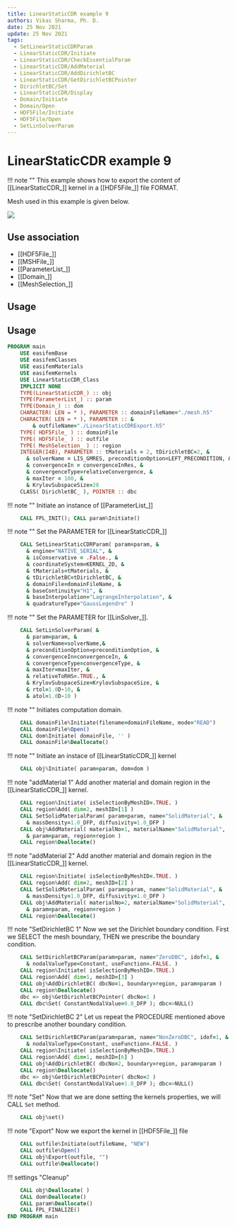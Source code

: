 ```yaml
---
title: LinearStaticCDR example 9
authors: Vikas Sharma, Ph. D.
date: 25 Nov 2021
update: 25 Nov 2021
tags:
  - SetLinearStaticCDRParam
  - LinearStaticCDR/Initiate
  - LinearStaticCDR/CheckEssentialParam
  - LinearStaticCDR/AddMaterial
  - LinearStaticCDR/AddDirichletBC
  - LinearStaticCDR/GetDirichletBCPointer
  - DirichletBC/Set
  - LinearStaticCDR/Display
  - Domain/Initiate
  - Domain/Open
  - HDF5File/Initiate
  - HDF5File/Open
  - SetLinSolverParam
---
```


# LinearStaticCDR example 9

!!! note ""
    This example shows how to export the content of [[LinearStaticCDR_]] kernel in a [[HDF5File_]] file FORMAT.

Mesh used in this example is given below.

![](./mesh.png)

## Use association

- [[HDF5File_]]
- [[MSHFile_]]
- [[ParameterList_]]
- [[Domain_]]
- [[MeshSelection_]]

## Usage

## Usage

```fortran
PROGRAM main
    USE easifemBase
    USE easifemClasses
    USE easifemMaterials
    USE easifemKernels
    USE LinearStaticCDR_Class
    IMPLICIT NONE
    TYPE(LinearStaticCDR_) :: obj
    TYPE(ParameterList_) :: param
    TYPE(Domain_) :: dom
    CHARACTER( LEN = * ), PARAMETER :: domainFileName="./mesh.h5"
    CHARACTER( LEN = * ), PARAMETER :: &
        & outfileName="./LinearStaticCDRExport.h5"
    TYPE( HDF5File_ ) :: domainFile
    TYPE( HDF5File_ ) :: outfile
    TYPE( MeshSelection_ ) :: region
    INTEGER(I4B), PARAMETER :: tMaterials = 2, tDirichletBC=2, &
      & solverName = LIS_GMRES, preconditionOption=LEFT_PRECONDITION, &
      & convergenceIn = convergenceInRes, &
      & convergenceType=relativeConvergence, &
      & maxIter = 100, &
      & KrylovSubspaceSize=20
    CLASS( DirichletBC_ ), POINTER :: dbc
```

!!! note ""
    Initiate an instance of [[ParameterList_]]

```fortran
    CALL FPL_INIT(); CALL param%Initiate()
```

!!! note ""
    Set the PARAMETER for [[LinearStaticCDR_]]

```fortran
    CALL SetLinearStaticCDRParam( param=param, &
      & engine="NATIVE_SERIAL", &
      & isConservative = .False., &
      & coordinateSystem=KERNEL_2D, &
      & tMaterials=tMaterials, &
      & tDirichletBC=tDirichletBC, &
      & domainFile=domainFileName, &
      & baseContinuity="H1", &
      & baseInterpolation="LagrangeInterpolation", &
      & quadratureType="GaussLegendre" )
```

!!! note ""
    Set the PARAMETER for [[LinSolver_]].

```fortran
    CALL SetLinSolverParam( &
      & param=param, &
      & solverName=solverName,&
      & preconditionOption=preconditionOption, &
      & convergenceIn=convergenceIn, &
      & convergenceType=convergenceType, &
      & maxIter=maxIter, &
      & relativeToRHS=.TRUE., &
      & KrylovSubspaceSize=KrylovSubspaceSize, &
      & rtol=1.0D-10, &
      & atol=1.0D-10 )
```

!!! note ""
    Initiates computation domain.

```fortran
    CALL domainFile%Initiate(filename=domainFileName, mode="READ")
    CALL domainFile%Open()
    CALL dom%Initiate( domainFile, '' )
    CALL domainFile%Deallocate()
```

!!! note ""
    Initiate an instace of [[LinearStaticCDR_]] kernel

```fortran
    CALL obj%Initiate( param=param, dom=dom )
```

!!! note "addMaterial 1"
    Add another material and domain region in the [[LinearStaticCDR_]] kernel.

```fortran
    CALL region%Initiate( isSelectionByMeshID=.TRUE. )
    CALL region%Add( dim=2, meshID=[1] )
    CALL SetSolidMaterialParam( param=param, name="SolidMaterial", &
      & massDensity=1.0_DFP, diffusivity=1.0_DFP )
    CALL obj%AddMaterial( materialNo=1, materialName="SolidMaterial",  &
      & param=param, region=region )
    CALL region%Deallocate()
```

!!! note "addMaterial 2"
    Add another material and domain region in the [[LinearStaticCDR_]] kernel.

```fortran
    CALL region%Initiate( isSelectionByMeshID=.TRUE. )
    CALL region%Add( dim=2, meshID=[2] )
    CALL SetSolidMaterialParam( param=param, name="SolidMaterial", &
      & massDensity=1.0_DFP, diffusivity=1.0_DFP )
    CALL obj%AddMaterial( materialNo=2, materialName="SolidMaterial",  &
      & param=param, region=region )
    CALL region%Deallocate()
```

!!! note "SetDirichletBC 1"
    Now we set the Dirichlet boundary condition. First we SELECT the mesh
    boundary, THEN we prescribe the boundary condition.

```fortran
    CALL SetDirichletBCParam(param=param, name="ZeroDBC", idof=1, &
      & nodalValueType=Constant, useFunction=.FALSE. )
    CALL region%Initiate( isSelectionByMeshID=.TRUE.)
    CALL region%Add( dim=1, meshID=[3] )
    CALL obj%AddDirichletBC( dbcNo=1, boundary=region, param=param )
    CALL region%Deallocate()
    dbc => obj%GetDirichletBCPointer( dbcNo=1 )
    CALL dbc%Set( ConstantNodalValue=0.0_DFP ); dbc=>NULL()
```

!!! note "SetDirichletBC 2"
    Let us repeat the PROCEDURE mentioned above to prescribe another boundary condition.

```fortran
    CALL SetDirichletBCParam(param=param, name="NonZeroDBC", idof=1, &
      & nodalValueType=Constant, useFunction=.FALSE. )
    CALL region%Initiate( isSelectionByMeshID=.TRUE.)
    CALL region%Add( dim=1, meshID=[6] )
    CALL obj%AddDirichletBC( dbcNo=2, boundary=region, param=param )
    CALL region%Deallocate()
    dbc => obj%GetDirichletBCPointer( dbcNo=2 )
    CALL dbc%Set( ConstantNodalValue=1.0_DFP ); dbc=>NULL()
```

!!! note "Set"
    Now that we are done setting the kernels properties, we will CALL `Set` method.

```fortran
    CALL obj%set()
```

!!! note "Export"
    Now we export the kernel in [[HDF5File_]] file

```fortran
    CALL outfile%Initiate(outfileName, "NEW")
    CALL outfile%Open()
    CALL obj%Export(outfile, "")
    CALL outfile%Deallocate()
```

!!! settings "Cleanup"

```fortran
    CALL obj%Deallocate( )
    CALL dom%Deallocate()
    CALL param%Deallocate()
    CALL FPL_FINALIZE()
END PROGRAM main
```


